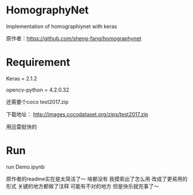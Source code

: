 # HomographyNet
Implementation of homographiynet with keras

原作者：https://github.com/sheng-fang/homographynet

# Requirement
Keras = 2.1.2

opencv-python = 4.2.0.32

还需要个coco test2017.zip

下载地址： http://images.cocodataset.org/zips/test2017.zip

用迅雷挺快的


# Run
run Demo.ipynb

原作者的readme实在是太简洁了～
啥都没有
我摸索出了怎么用
改成了更易用的形式
关键的地方都做了注释 
可能有不对的地方
但是快乐就完事了～
